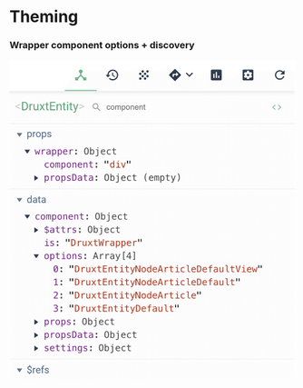 # Theming

### Wrapper component options + discovery

![DruxtEntity Component options](/images/devtools-entity-component-options.png)

<!--
- Druxt modules provide options for the Wrapper component.  
- Nuxt (>= v2.13) auto imports components.  
- First available option is used.  
- Most modules provide a default if no Wrapper component found.  
-->
